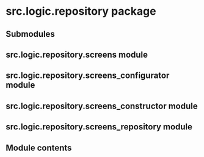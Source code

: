 # src.logic.repository package

## Submodules

## src.logic.repository.screens module

## src.logic.repository.screens_configurator module

## src.logic.repository.screens_constructor module

## src.logic.repository.screens_repository module

## Module contents

